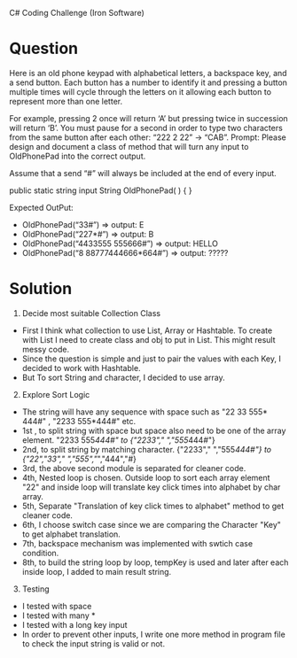 C# Coding Challenge (Iron Software)

Question
============================================
Here is an old phone keypad with alphabetical letters, a backspace key, and a send button.
Each button has a number to identify it and pressing a button multiple times will cycle through the letters on it allowing each button to represent more than one letter.

For example, pressing 2 once will return ‘A’ but pressing twice in succession will return ‘B’.
You must pause for a second in order to type two characters from the same button after each other: “222 2 22” -> “CAB”.
Prompt:
Please design and document a class of method that will turn any input to OldPhonePad into the correct output.

Assume that a send “#” will always be included at the end of every input.

public static string input String OldPhonePad( ) {
}

Expected OutPut:
- OldPhonePad(“33#”) => output: E
- OldPhonePad(“227*#”) => output: B
- OldPhonePad(“4433555 555666#”) => output: HELLO
- OldPhonePad(“8 88777444666*664#”) => output: ?????

Solution
===========================================================================================================


1. Decide most suitable Collection Class 

- First I think what collection to use List, Array or Hashtable. To create with List I need to create class and obj to put in List. This might result messy code.
- Since the question is simple and just to pair the values with each Key, I decided to work with Hashtable.
- But To sort String and character, I decided to use array.


2. Explore Sort Logic

- The string will have any sequence with space such as "22 33 555* 444#" , "2233 555*444#" etc.
- 1st , to split string with space but space also need to be one of the array element. "2233 555*444#" to {"2233"," ","555*444#"}
- 2nd, to split string by matching character.  {"2233"," ","555*444#"} to {"22","33"," ","555","*","444","#}
- 3rd, the above second module is separated for cleaner code.
- 4th,  Nested loop is chosen. Outside loop to sort each array element "22" and inside loop will translate key click times into alphabet by char array.
- 5th, Separate "Translation of key click times to alphabet" method to get cleaner code.
- 6th, I choose switch case since we are comparing the Character "Key" to get alphabet translation.
- 7th, backspace mechanism was implemented with swtich case condition.
- 8th, to build the string loop by loop, tempKey is used and later after each inside loop, I added to main result string.


 3. Testing

- I tested with space
- I tested with many *
- I tested with a long key input
- In order to prevent other inputs, I write one more method in program file to check the input string is valid or not.
